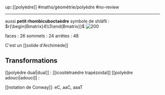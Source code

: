 up::[[polyèdre]]
#maths/géométrie/polyèdre #no-review 

----
aussi **petit rhombicuboctaèdre**
symbole de shläfli : $r{\begin{Bmatrix}4\\3\end{Bmatrix}}$
![200](https://upload.wikimedia.org/wikipedia/commons/thumb/0/08/Rhombicuboctahedron.gif/220px-Rhombicuboctahedron.gif)

faces : 26
sommets : 24
arrêtes : 48

C'est un [[solide d'Archimède]]

## Transformations
[[polyèdre dual|dual]] : [[icositétraèdre trapézoidal]]
[[polyèdre adouci|adouci]] :

[[notation de Conway]]: eC, aaC, aaaT
